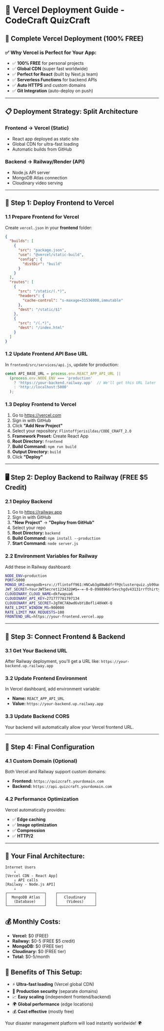 # 🚀 Vercel Deployment Guide - CodeCraft QuizCraft

## 🎯 Complete Vercel Deployment (100% FREE)

### ✅ **Why Vercel is Perfect for Your App:**
- ✅ **100% FREE** for personal projects
- ✅ **Global CDN** (super fast worldwide)
- ✅ **Perfect for React** (built by Next.js team)
- ✅ **Serverless Functions** for backend APIs
- ✅ **Auto HTTPS** and custom domains
- ✅ **Git Integration** (auto-deploy on push)

---

## 📋 **Deployment Strategy: Split Architecture**

### **Frontend → Vercel (Static)**
- React app deployed as static site
- Global CDN for ultra-fast loading
- Automatic builds from GitHub

### **Backend → Railway/Render (API)**
- Node.js API server
- MongoDB Atlas connection
- Cloudinary video serving

---

## 🎯 **Step 1: Deploy Frontend to Vercel**

### 1.1 Prepare Frontend for Vercel
Create `vercel.json` in your **frontend** folder:

```json
{
  "builds": [
    {
      "src": "package.json",
      "use": "@vercel/static-build",
      "config": {
        "distDir": "build"
      }
    }
  ],
  "routes": [
    {
      "src": "/static/(.*)",
      "headers": {
        "cache-control": "s-maxage=31536000,immutable"
      },
      "dest": "/static/$1"
    },
    {
      "src": "/(.*)",
      "dest": "/index.html"
    }
  ]
}
```

### 1.2 Update Frontend API Base URL
In `frontend/src/services/api.js`, update for production:

```javascript
const API_BASE_URL = process.env.REACT_APP_API_URL || 
  (process.env.NODE_ENV === 'production' 
    ? 'https://your-backend.railway.app'  // We'll get this URL later
    : 'http://localhost:5000'
  );
```

### 1.3 Deploy Frontend to Vercel
1. Go to https://vercel.com
2. Sign in with GitHub
3. Click **"Add New Project"**
4. Select your repository: `Flintoffjerisildas/CODE_CRAFT_2.0`
5. **Framework Preset:** Create React App
6. **Root Directory:** `frontend`
7. **Build Command:** `npm run build`
8. **Output Directory:** `build`
9. Click **"Deploy"**

---

## 🖥️ **Step 2: Deploy Backend to Railway (FREE $5 Credit)**

### 2.1 Deploy Backend
1. Go to https://railway.app
2. Sign in with GitHub  
3. **"New Project"** → **"Deploy from GitHub"**
4. Select your repo
5. **Root Directory:** `backend`
6. **Build Command:** `npm install --production`
7. **Start Command:** `node server.js`

### 2.2 Environment Variables for Railway
Add these in Railway dashboard:

```bash
NODE_ENV=production
PORT=5000
MONGO_URI=mongodb+srv://flintoff961:HNCwb3gANwBdfrfP@clusterquiz.yb99an5.mongodb.net/?retryWrites=true&w=majority&appName=ClusterQuiz
JWT_SECRET=YourJWTSecret123432@#$=-=-0-0-0988966r5evchgdv43131rrfthirtytwo
CLOUDINARY_CLOUD_NAME=dkfwapua6
CLOUDINARY_API_KEY=271777781797134
CLOUDINARY_API_SECRET=JgTHC7Abwd6vbYiBofli40kWX-Q
RATE_LIMIT_WINDOW_MS=900000
RATE_LIMIT_MAX_REQUESTS=100
FRONTEND_URL=https://your-frontend.vercel.app
```

---

## 🔗 **Step 3: Connect Frontend & Backend**

### 3.1 Get Your Backend URL
After Railway deployment, you'll get a URL like:
`https://your-backend.up.railway.app`

### 3.2 Update Frontend Environment
In Vercel dashboard, add environment variable:
- **Name:** `REACT_APP_API_URL`
- **Value:** `https://your-backend.up.railway.app`

### 3.3 Update Backend CORS
Your backend will automatically allow your Vercel frontend URL.

---

## 🎯 **Step 4: Final Configuration**

### 4.1 Custom Domain (Optional)
Both Vercel and Railway support custom domains:
- **Frontend:** `https://quizcraft.yourdomain.com`
- **Backend:** `https://api.quizcraft.yourdomain.com`

### 4.2 Performance Optimization
Vercel automatically provides:
- ✅ **Edge caching**
- ✅ **Image optimization**
- ✅ **Compression**
- ✅ **HTTP/2**

---

## 🎉 **Your Final Architecture:**

```
Internet Users
    ↓
[Vercel CDN - React App]
    ↓ API calls
[Railway - Node.js API]
    ↓
┌─────────────────┐    ┌─────────────────┐
│  MongoDB Atlas  │    │   Cloudinary    │
│   (Database)    │    │    (Videos)     │
└─────────────────┘    └─────────────────┘
```

## 💰 **Monthly Costs:**
- **Vercel:** $0 (FREE)
- **Railway:** $0-5 (FREE $5 credit)
- **MongoDB:** $0 (FREE tier)
- **Cloudinary:** $0 (FREE tier)
- **Total:** $0-5/month

## 🚀 **Benefits of This Setup:**
- ⚡ **Ultra-fast loading** (Vercel global CDN)
- 🔐 **Production security** (separate domains)
- 📈 **Easy scaling** (independent frontend/backend)
- 🌍 **Global performance** (edge locations)
- 💰 **Cost effective** (mostly free)

Your disaster management platform will load instantly worldwide! 🌍